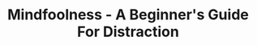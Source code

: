 ---
layout: archive_film
permalink: en/archive/2020/short/mindfoolness

title: Mindfoolness - A Beginner's Guide For Distraction
director: Benjo Arwas
country: United States
description_short: "\"Mindfulness\" is a mental state achieved by focusing one's awareness on the present moment. Calmly acknowledging and accepting one's feelings, thoughts, and bodily sensations, used as a therapeutic technique..."
description: "\"Mindfulness\" is a mental state achieved by focusing one's awareness on the present moment. Calmly acknowledging and accepting one's feelings, thoughts, and bodily sensations, used as a therapeutic technique.
<br/><br/>
Nowadays, with saturated social media, and being expected to instantly respond and to give immediate feedback to family, friends, co-workers or anyone in touch it is almost impossible to be present and to experience the moment.
We developed a “right now” mentality and what used to take time now needs to be done overnight.
<br/><br/>
I created the \"Mindfoolness\" based on the idea that we can meditate and be present without taking everything too seriously. To avoid distractions, or use them as a therapy or meditation.... otherwise we can not really enjoy what we do, and what we love. With all of the stress to keep up with the fast pace of our “digital world” we lose the ability to be mindful, present, free of distractions. In turn, we find ourselves overwhelmed by stress, pressure and hindering our full capability due to the constant distractions. If we could just smile, and be present in our everyday journeys, everything would be a little more relaxed and fun."
category: short
image_folder: images/films/archive/2020/short/mindfoolness
is_winner: false
submission_year: 2020
lang: en
---
